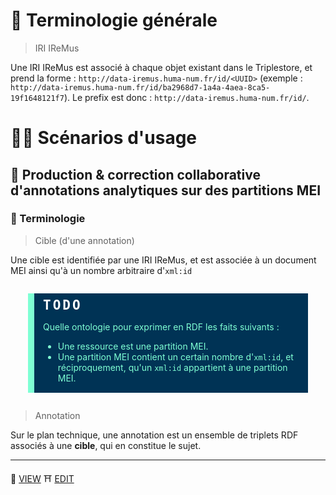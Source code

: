 # 📔 Terminologie générale

> IRI IReMus

Une IRI IReMus est associé à chaque objet existant dans le Triplestore, et prend la forme : `http://data-iremus.huma-num.fr/id/<UUID>` (exemple : `http://data-iremus.huma-num.fr/id/ba2968d7-1a4a-4aea-8ca5-19f1648121f7`). Le prefix est donc : `http://data-iremus.huma-num.fr/id/`.

# 🕵️‍♀️ Scénarios d'usage

## 🎼 Production & correction collaborative d'annotations analytiques sur des partitions MEI

### 📔 Terminologie

> Cible (d'une annotation)

Une cible est identifiée par une IRI IReMus, et est associée à un document MEI ainsi qu'à un nombre arbitraire d'`xml:id`

<div class="todo">

Quelle ontologie pour exprimer en RDF les faits suivants :
- Une ressource est une partition MEI.
- Une partition MEI contient un certain nombre d'`xml:id`, et réciproquement, qu'un `xml:id` appartient à une partition MEI.
</div>

> Annotation

Sur le plan technique, une annotation est un ensemble de triplets RDF associés à une **cible**, qui en constitue le sujet.

<hr/>

🏮 [VIEW](https://amleth.github.io/SHERLOCK/)
⛩ [EDIT](https://github.com/Amleth/SHERLOCK/blob/master/docs/index.md)

<style type="text/css" rel="stylesheet">
@import url("https://indestructibletype.com/fonts/Jost.css");
:root {
    --todo-color-b: #035;
    --todo-color-f: aquamarine;
}
html {
    font-family: Jost;
}
.todo {
    background-color: var(--todo-color-b);
    border-left: 10px solid var(--todo-color-f);
    color: var(--todo-color-f);
    margin: 2em;
    padding: 0.5em 0.5em 0.1em 1em;
}
.todo:before {
    color: white;
    content: 'TODO';
    font-family: monospace;
    font-size: 150%;
    font-weight: bold;
    letter-spacing: 3px;
}
</style>